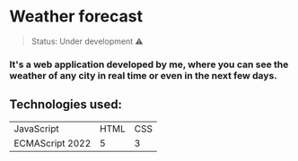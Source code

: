 # Weather forecast

> Status: Under development ⚠️

### It's a web application developed by me, where you can see the weather of any city in real time or even in the next few days.


## Technologies used:

<table>
  <tr>
    <td>JavaScript</td>
    <td>HTML</td>
    <td>CSS</td>
  </tr>
  <tr>
    <td>ECMAScript 2022</td>
    <td>5</td>
    <td>3</td>
  </tr>
</table>
